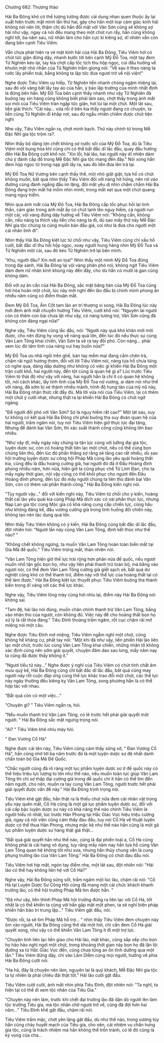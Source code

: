 




Chương 682: Thương thảo


Hải Ba Đông khó có thể tượng tưởng được cái dung nhan quen thuộc ấy lại xuất hiện trước mặt mình lần thứ hai, gây cho hắn một loại cảm giác kinh hãi không nói nên lời, thậm chí dù hắn đối mặt với Vân Sơn cũng sẽ không sợ hãi như vậy, ngay cả nói đều mang theo một chút run rẩy, hắn cũng không nghĩ tới, ba năm sau, nữ nhân làm cho hắn cực kì kiêng sợ, dĩ nhiên vẫn còn đang bên cạnh Tiêu Viêm.

Vẫn chưa phát hiện ra vẻ mặt kinh hãi của Hải Ba Đông, Tiêu Viêm hơi có chút tức giận đứng dậy, nhanh bước tới bên cạnh Mỹ Đỗ Toa, một tay đem Tử Nghiên kéo lại, tay kia chợt cấp tốc tịch thu hộp ngọc, cúi đầu hướng về khuôn mặt nhỏ nhắn của Tử Nghiên trầm giọng nói: "Về sau ít theo nàng ta rước lấy phiền toái, bằng không ta lập tức đưa ngươi trở về nội viện!"

Nghe được Tiêu Viêm uy hiếp, Tử Nghiên liền nhanh chóng ngậm miệng lại, sau đó vội vàng bắt lấy tay áo của hắn, ý bảo lập trường của mình nhất định là đứng bên hắn. Mỹ Đỗ Toa bên cạnh thấy nhanh như vậy Tử Nghiên đã buông tay xin hàng cũng không biết phải làm sao, chợt thấy trong ánh mắt soi mói của Tiêu Viêm tràn ngập tức giận, hơi lùi lại một chút. Một lát sau, liền giải thích: "Cái này… vừa rồi ở bên kia thấy ngươi đang có chuyện, ta liền cùng Tử Nghiên đi khắp nơi, sau đó ngẫu nhiên chiếm được chút tiện nghi

Nhe vậy, Tiêu Viêm ngẩn ra, chợt minh bạch. Thứ này chính từ trong Mễ Đặc Nhĩ gia tộc trộm ra?.

Nhìn thấy bộ dáng lợn chết không sợ nước sôi của Mỹ Đỗ Toa, dù là Tiêu Viêm một bụng hỏa khí cũng chỉ có thể bất đắc dĩ lắc đầu, quay đầu hướng đến Hải Ba Đông cười khổ nói: "Xin lỗi, hải lão, hai người này dĩ nhiên dám chủ ý đánh cắp đồ trong Mễ Đặc Nhĩ gia tộc mang đến đây." Nói xong hắn đem hộp ngọc từ trong nạp giới lấy ra, sau đó liền đưa lên trả lại.

Mỹ Đỗ Toa Nữ Vương bên cạnh thấy thế, môi nhỏ giật giật, tựa hồ có chút không muốn, bất quá nhìn thấy Tiêu Viêm đối với nàng hờ hững, nên rơi vào đường cùng đành ngẩng đầu im lặng, đôi mắt yêu dị nhìn chằm chằm Hải Ba Đông đang trợn mắt há mồm nhìn mình, trong mắt xẹt qua một chút quang mang nguy hiểm.

Nhìn qua ánh mắt của Mỹ Đô Toa, Hải Ba Đông cấp tốc phục hồi lại tinh thần, cảm giác trong ánh mắt ấy có chút lạnh lẽo nguy hiểm, cả người run một cái, vội vàng đứng dậy hướng về Tiêu Viêm nói: "Không cần, không cần, nếu nàng ta thích vậy liền cho nàng ta đi, dù sao mấy thứ này Mễ Đặc Nhĩ gia tộc chúng ta cũng muốn bán đấu giá, coi như là đưa cho người một cái nhân tình đi".

Nhìn thấy Hải Ba Đông kiệt lực từ chối như vậy, Tiêu Viêm cũng chỉ xấu hổ cười, bất đắc dĩ thu hồi hộp ngọc, xoay người hung hăng nhìn Mỹ Đỗ Toa và Tử Nghiên một cái, sau đó kéo Tử Nghiên trở lại bên mình.

"Khụ, người đâu? Xin mời an tọa!" Nhìn thấy một mình Mỹ Đỗ Toa đứng trong đại sảnh, Hải Ba Đông lại vội vàng phân phó nói, không ngờ Tiêu Viêm dám đem nữ nhân kinh khủng này đến đây, cho dù hắn có mười lá gan cũng không dám.

Đối với sự ân cần của Hải Ba Đông, sắc mặt băng hàn của Mỹ Đỗ Toa cũng hơi hòa hoãn một chút, lúc này mới nghĩ đến lão đầu bị chính mình phong ấn nhiều năm cũng có điểm thuận mắt.

Đem Mỹ Đỗ Toa, Âm Cốt tam lão an trí thượng vị xong, Hải Ba Đông lúc này mới đem ánh mắt chuyển hướng Tiêu Viêm, cười khổ nói: "Nguyên lai ngươi còn có thêm con bài chưa lật như vậy, có nàng tương trợ, Vân Sơn cũng đã không còn đáng ngại nữa!"

Nghe vậy, Tiêu Viêm cũng lắc đầu, nói: "Người này quá khó khăn mới mời được, cho nên đừng hy vọng về nàng quá lớn, đến lúc đó nếu thực sự cùng Vân Lam Tông khai chiến, Vân Sơn ta sẽ ra tay đối phó. Còn nàng… phải xem lúc đó tâm tình của nàng vui hay buồn nửa?"

Mỹ Đỗ Toa ưu nhã ngồi trên ghế, bàn tay mềm mại đang cầm chén trà, chậm rãi ngửi hương thơm, đối với lời Tiêu Viêm nói, nàng tựa hồ chưa từng có nghe qua, dáng dấp dường như không có việc gì khiến Hải Ba Đông một trận cười khổ, hai người này, đến tột cùng là quan hệ gì a? Lúc trước Tiêu Viêm tỏ thái độ như vậy với nàng, hai người hẳn là chí ít có quan hệ không tồi, nói cách khác, lấy tính tình của Mỹ Đỗ Toa nữ vương, ai dám nói như thế với nàng, đã sớm bị xé thành nhiều mảnh, trình độ hung tàn của mỹ nữ này, Hải Ba Đông nhận thức rất đầy đủ. Mà lời vừa nói của Tiêu Viêm, lại có thêm một chút ý cười nhạt, nhưng thật ra lại khiến Hải Ba Đông có chút ngỡ ngàng.

"Để người đối phó với Vân Sơn? Sợ là nguy hiểm rất cao?" Một lát sau, suy tư không có kết quả Hải Ba Đông chỉ phải buông tha suy đoán quan hệ của hai người, trầm ngâm nói, tuy nói Tiêu Viêm hiện giờ thực lực đại tăng, Nhưng để đánh bại Vân Sơn, thì xác suất thành công cũng không lớn bao nhiêu.

"Như vậy đi, mấy ngày này chúng ta tận lực cùng với lưỡng đại gia tộc, luyện dược sư, còn có hoàng thất liên lạc một chút, nếu có thể cùng bọn chúng liên thủ, đến lúc đó phần thắng sợ rằng sẽ tăng cao rất nhiều, dù sao hội trưởng luyện dược sư công hội Pháp Mã cùng lão yêu quái hoàng thất kia, cũng đều là đấu hoàng cường giả, hai người đó đã ở Đấu Hoàng đỉnh phong nhiều năm, hơn nữa, hiện giờ ta cũng phục chế Tử Linh Đan, cho ta mấy ngày thời gian, nói vậy cũng có thể khôi phục cho ngươi đến Đấu Hoàng đỉnh phong, đến lúc đó mấy người chúng ta liên thủ đánh bại Vân Sơn, còn có thêm vài phần thành công." Hải Ba Đông kiến nghị nói.

"Tùy người vậy..." đối với kiến nghị này, Tiêu Viêm từ chối cho ý kiến, hoàng thất cái lão yêu quái kia cùng Pháp Mã đích xác có vài phần thực lực, nhưng Nạp Lan gia tộc cùng Mộc gia có khả năng cung cấp chiến lực, cũng hầu như không đáng kể, đấu vương cường giả trong tình huống đối chiến này, không tạo nên tác dụng quá lớn.

Nhìn thấy Tiêu Viêm không có ý kiến, Hải Ba Đông cũng bất đắc dĩ lắc đầu, đột nhiên hỏi: "Ngươi lần này cùng Vân Lam Tông, định kết thúc như thế nào? "

"Không chết không ngừng, ta muốn Vân Lam Tông hoàn toàn biến mất tại Gia Mã đế quốc." Tiêu Viêm trừng mắt, thản nhiên nói.

"Vân Lam Tông hiện giờ thế lực trải rộng hơn phân nửa đế quốc, nếu ngươi muốn nhổ tận gốc bọn họ, như vậy liền phải thanh trừ toàn bộ, mà bằng vào ngươi nói, có thể đem Vân Lam Tông cường giả giết sạch sẽ, bất quá dư nghiệt cũng khó có thể thanh trừ, điểm này với thế lực của hoàng thất lại có thể làm được." Hải Ba Đông kiệt lực thuyết phục Tiêu Viêm buông tha thành kiến trong dĩ vãng với các thế lực khác.

Nghe vậy, Tiêu Viêm lông mày cũng hơi nhíu lại, điểm này Hải Ba Đông nói không sai.

"Tam đệ, hải lão nói đúng, muốn chân chính thanh trừ Vân Lam Tông, bằng vào nhân thủ của ngươi, còn không đủ. Việc này để cho hoàng thất bọn họ xử lý là rất thỏa đáng." Tiêu Đỉnh thoáng trầm ngâm, rốt cục chậm rãi mở miệng nói một câu.

Nghe được Tiêu Đỉnh mở miệng, Tiêu Viêm ngẫm nghĩ một chút, cũng không hề kháng cự, phất tay nói: "Một khi đã như vậy, liền phiền Hải lão liên lạc một chút, trước lúc cùng Vân Lam Tông khai chiến, những nhân tố không xác định cũng nên sớm giải quyết, chuyện đâm dao sau lưng, mấy năm nay ta cũng đã được thấy không ít."

"Ngươi tiểu tử này..." Nghe được ý nghĩ của Tiêu Viêm có chút tính chất âm mưu quỷ kế, Hải Ba Đông cũng chỉ bất đắc dĩ lắc đầu, bất quá cũng may người này rốt cuộc đáp ứng cùng thế lực khác trao đổi một chút, các thế lực này ngày thường đều kiêng kỵ Vân Lam Tông, song phương hẳn là có thể hợp tác với nhau.

"Bất quá còn có một việc..."

"Chuyện gì? " Tiêu Viêm ngẩn ra, hỏi.

"Nếu muốn thanh trừ Vân Lam Tông, có lẽ trước hết phải giải quyết một người. " Hải Ba Đông sắc mặt ngưng trọng nói.

"Ai? " Tiêu Viêm khẽ nhíu mày hỏi.

" Đan Vương Cổ Hà"

Nghe được cái tên này, Tiêu Viêm cũng cảm thấy sững sờ, " Đan Vương Cổ Hà", hắn cũng nhớ tới ba năm trước đó là một luyện dược sư đệ nhất danh chấn toàn bộ Gia Mã Đế Quốc.

"Chắc người cũng đã rõ ràng một lục phẩm luyện dược sư ở đế quốc này có thể hiệu triệu lực lượng to lớn như thế nào, nếu muốn toàn lực giúp Vân Lam Tông thì chỉ sợ thập đại cường giả trong đế quốc chí ít hắn có thể tìm đến năm người, cho nên, muốn ra tay cùng Vân Lam Tông, người trước hết phải giải quyết được vấn đề này." Hải Ba Đông trịnh trọng nói.

Tiêu Viêm khẽ gật đầu, hắn thật ra là thiếu chút nữa đem cái nhân vật trọng yếu này quên mất, Cổ Hà cũng là một gã lục phẩm luyện dược sư, đối với cái cấp bậc luyện dược sư này có khả năng thế nào chính Tiêu Viêm là người hiểu rõ nhât, lúc trước Hàn Phong tại Hắc Giác Vực hiệu triệu cường giả, ngay cả nội viện cũng cảm thấy đau đầu, tuy nói Cổ Hà về thuật luyện dược có thể thua Hàn Phong, nhưng mặc kệ như thế nào hắn cũng là một gã lục phẩm luyện dược sư hàng thật giá thật...

"Bất quá giải quyết hắn như thế nào, cũng là đại phiền toái a, Cổ Hà cũng không phải là cái hạng vô dụng, tuy rằng mấy năm nay hắn tựa hồ cùng Vân Lam Tông quan hệ không tốt như xưa, nhưng hắn thủy chung vẫn là cung phụng trưởng lão của Vân Lam Tông." Hải Ba Đông có chút đau đầu nói.

Tiêu Viêm hơi híp mắt, ngón tay điểm nhẹ, một lát sau, đột nhiên nói: "Hải lão có thể hay không liên hệ với Cổ Hà?"

Nghe vậy, Hải Ba Đông sửng sốt, trầm ngâm một lúc lâu, chậm rãi nói: "Cổ Hà tại Luyện Dược Sư Công Hội cũng đã mang một cái chức khách khanh trưởng lão, có thể hội trưởng Pháp Mã tìm được hắn. "

"Đã như vậy, liền thỉnh Pháp Mã hội trưởng đứng ra liên lạc với Cổ Hà, tốt nhất là có thể khiến ta cùng với hắn gặp mặt một phen, ta sẽ nghĩ biện pháp khiến hắn bảo trì trung lập..." Tiêu Viêm gật đầu, nói.

"Được rồi, ta sẽ tìm Pháp Mã hỗ trợ... " nhìn thấy Tiêu Viêm đem chuyện này ôm vào người, Hải Ba Đông cũng thở dài một hơi, chỉ cần đem Cổ Hà giải quyết xong, như vậy có thể khiến Vân Lam Tông ít đi một trợ lực.

"Chuyện tinh liên lạc liền giao cho Hải lão, mặt khác, cũng sắp xếp cho bọn họ hảo hảo nghỉ ngơi một chút, trong khoảng thời gian này bọn họ đã lặn lội đường xa từ Hắc Giác Vực đến, cũng chưa từng an ổn tĩnh dưỡng qua một lần." Tiêu Viêm đứng dậy, chỉ vào Lâm Diễm cùng mọi người, hướng về phía Hải Ba Đông cười nói.

"Ha hả, đây là chuyện nên làm, nguyên lai là quý khách, Mễ Đặc Nhĩ gia tộc ta tự nhiên là phải chiêu đãi thật tốt." Hải lão cười gật đầu.

Tiêu Viêm cười cười, ánh mắt nhìn phía Tiêu Đỉnh, đột nhiên nói: "Ta nghĩ, ta hiện tại có thể đi xem tộc nhân của Tiêu Gia."

"Chuyện này nên làm, trước khi chết đại trưởng lão đã dặn dò người lên làm tộc trưởng Tiêu gia, mà tộc nhân chờ ngươi trở về, cũng đã đợi hơn hai năm..." Tiêu Đỉnh khẽ gật đầu, chậm rãi nói.

Tiêu Viêm trầm mặc, chợt yên lặng gật đầu, dù như thế nào, trong xương tủy hắn cũng chảy huyết mạch của Tiêu gia, cho nên, cái nhiệm vụ chấn hưng gia tộc, cũng là trách nhiệm mà hắn không thể trốn tránh, có lẽ đó cũng là kỳ vọng của cha...




